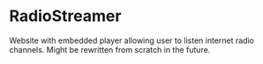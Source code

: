 # RadioStreamer
Website with embedded player allowing user to listen internet radio channels. Might be rewritten from scratch in the future.
